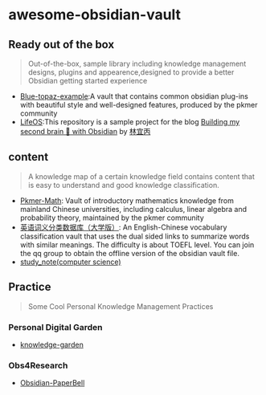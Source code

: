 # awesome-obsidian-vault

## Ready out of the box
>Out-of-the-box, sample library including knowledge management designs, plugins and appearence,designed to provide a better Obsidian getting started experience
- [Blue-topaz-example](https://github.com/PKM-er/Blue-topaz-example):A vault that contains common obsidian plug-ins with beautiful style and well-designed features, produced by the pkmer community
- [LifeOS](https://github.com/quanru/obsidian-example-lifeos):This repository is a sample project for the blog [Building my second brain 🧠 with Obsidian](https://quanru.github.io/2023/07/08/Building%20my%20second%20brain%20%F0%9F%A7%A0%20with%20Obsidian/) by [林宜丙](https://quanru.github.io/2023/07/08/Building%20my%20second%20brain%20%F0%9F%A7%A0%20with%20Obsidian/)

## content
>A knowledge map of a certain knowledge field contains content that is easy to understand and good knowledge classification.
- [Pkmer-Math](https://github.com/PKM-er/Pkmer-Math): Vault of introductory mathematics knowledge from mainland Chinese universities, including calculus, linear algebra and probability theory, maintained by the pkmer community
- [英语词义分类数据库（大学版）](https://publish.obsidian.md/thesaurus/%E8%8B%B1%E8%AF%AD%E8%AF%8D%E4%B9%89%E5%88%86%E7%B1%BB%E6%95%B0%E6%8D%AE%E5%BA%93%EF%BC%88%E5%A4%A7%E5%AD%A6%E7%89%88%EF%BC%89/%E8%8B%B1%E8%AF%AD%E8%AF%8D%E4%B9%89%E5%88%86%E7%B1%BB%E6%95%B0%E6%8D%AE%E5%BA%93%EF%BC%88%E5%A4%A7%E5%AD%A6%E7%89%88%EF%BC%89/0%E6%9C%AC%E8%B5%84%E6%96%99%E5%BA%93%E5%9F%BA%E6%9C%AC%E4%BF%A1%E6%81%AF/03%E8%8E%B7%E5%8F%96%E8%B5%84%E6%96%99): An English-Chinese vocabulary classification vault that uses the dual sided links to summarize words with similar meanings. The difficulty is about TOEFL level. You can join the qq group to obtain the offline version of the obsidian vault file.
- [study_note(computer science)](https://github.com/owlman/study_note)

## Practice
>Some Cool Personal Knowledge Management Practices

### Personal Digital Garden

- [knowledge-garden](https://github.com/oldwinter/knowledge-garden)

### Obs4Research

- [Obsidian-PaperBell](https://github.com/SongshGeo/Obsidian-PaperBell)